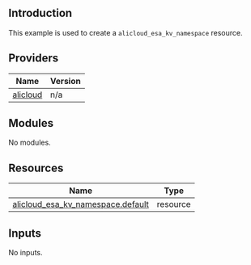 ## Introduction

This example is used to create a `alicloud_esa_kv_namespace` resource.

<!-- BEGIN_TF_DOCS -->
## Providers

| Name | Version |
|------|---------|
| <a name="provider_alicloud"></a> [alicloud](#provider\_alicloud) | n/a |

## Modules

No modules.

## Resources

| Name | Type |
|------|------|
| [alicloud_esa_kv_namespace.default](https://registry.terraform.io/providers/aliyun/alicloud/latest/docs/resources/esa_kv_namespace) | resource |

## Inputs

No inputs.
<!-- END_TF_DOCS -->
